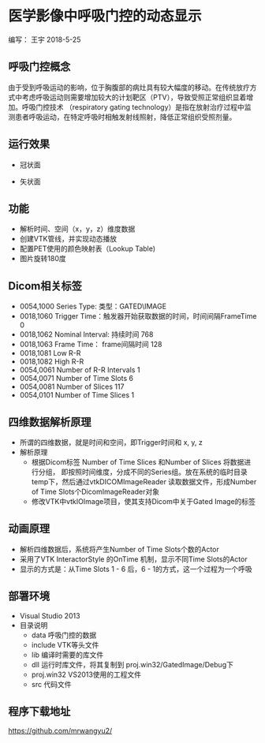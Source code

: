 # 医学影像中呼吸门控的动态显示

编写： 王宇
2018-5-25

## 呼吸门控概念
由于受到呼吸运动的影响，位于胸腹部的病灶具有较大幅度的移动。在传统放疗方式中考虑呼吸运动则需要增加较大的计划靶区（PTV），导致受照正常组织显着增加。呼吸门控技术 （respiratory gating technology）是指在放射治疗过程中监测患者呼吸运动，在特定呼吸时相触发射线照射，降低正常组织受照剂量。

## 运行效果
* 冠状面


* 矢状面



## 功能
* 解析时间、空间（x，y，z）维度数据
* 创建VTK管线，并实现动态播放
* 配置PET使用的颜色映射表（Lookup Table)
* 图片旋转180度

## Dicom相关标签
* 0054,1000 Series Type: 类型：GATED\IMAGE
* 0018,1060 Trigger Time：触发器开始获取数据的时间，时间间隔FrameTime 0
* 0018,1062 Nominal Interval: 持续时间 768
* 0018,1063 Frame Time： frame间隔时间 128
* 0018,1081 Low R-R
* 0018,1082 High R-R
* 0054,0061 Number of R-R Intervals 1
* 0054,0071 Number of Time Slots    6
* 0054,0081 Number of Slices        117
* 0054,0101 Number of Time Slices   1

## 四维数据解析原理

* 所谓的四维数据，就是时间和空间，即Trigger时间和 x, y, z
* 解析原理
  * 根据Dicom标签 Number of Time Slices 和Number of Slices 将数据进行分组， 即按照时间维度，分成不同的Series组。放在系统的临时目录temp下，然后通过vtkDICOMImageReader 读取数据文件，形成Number of Time Slots个DicomImageReader对象
  * 修改VTK中vtkIOImage项目，使其支持Dicom中关于Gated Image的标签

## 动画原理
* 解析四维数据后，系统将产生Number of Time Slots个数的Actor
* 采用了VTK InteractorStyle 的OnTime 机制，显示不同Time Slots的Actor
* 显示的方式是：从Time Slots 1 - 6 后，6 - 1的方式，这一个过程为一个呼吸


## 部署环境
* Visual Studio 2013
* 目录说明
  * data 呼吸门控的数据
  * include VTK等头文件
  * lib 编译时需要的库文件
  * dll 运行时库文件，将其复制到 proj.win32/GatedImage/Debug下
  * proj.win32 VS2013使用的工程文件
  * src 代码文件

## 程序下载地址
https://github.com/mrwangyu2/

